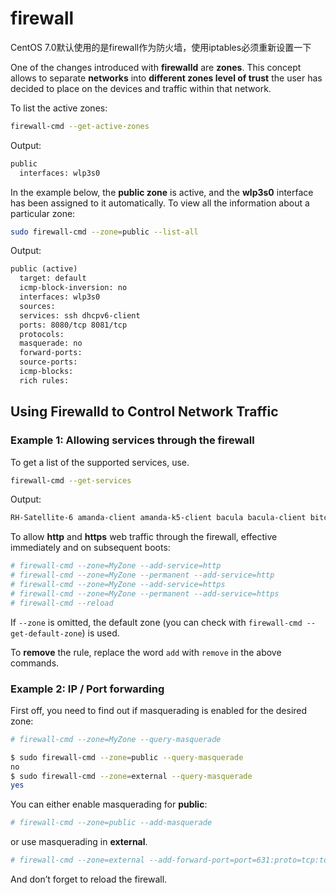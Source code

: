 # firewall

CentOS 7.0默认使用的是firewall作为防火墙，使用iptables必须重新设置一下

One of the changes introduced with **firewalld** are **zones**. This concept allows to separate **networks** into **different zones level of trust** the user has decided to place on the devices and traffic within that network.

To list the active zones:

```bash
firewall-cmd --get-active-zones
```

Output:

```txt
public
  interfaces: wlp3s0
```

In the example below, the **public zone** is active, and the **wlp3s0** interface has been assigned to it automatically. To view all the information about a particular zone:

```bash
sudo firewall-cmd --zone=public --list-all
```

Output:

```txt
public (active)
  target: default
  icmp-block-inversion: no
  interfaces: wlp3s0
  sources: 
  services: ssh dhcpv6-client
  ports: 8080/tcp 8081/tcp
  protocols: 
  masquerade: no
  forward-ports: 
  source-ports: 
  icmp-blocks: 
  rich rules:
```

## Using Firewalld to Control Network Traffic

### Example 1: Allowing services through the firewall

To get a list of the supported services, use.

```bash
firewall-cmd --get-services
```

Output:

```txt
RH-Satellite-6 amanda-client amanda-k5-client bacula bacula-client bitcoin bitcoin-rpc bitcoin-testnet bitcoin-testnet-rpc ceph ceph-mon cfengine condor-collector ctdb dhcp dhcpv6 dhcpv6-client dns docker-registry dropbox-lansync elasticsearch freeipa-ldap freeipa-ldaps freeipa-replication freeipa-trust ftp ganglia-client ganglia-master high-availability http https imap imaps ipp ipp-client ipsec iscsi-target kadmin kerberos kibana klogin kpasswd kshell ldap ldaps libvirt libvirt-tls managesieve mdns mosh mountd ms-wbt mssql mysql nfs nfs3 nrpe ntp openvpn ovirt-imageio ovirt-storageconsole ovirt-vmconsole pmcd pmproxy pmwebapi pmwebapis pop3 pop3s postgresql privoxy proxy-dhcp ptp pulseaudio puppetmaster quassel radius rpc-bind rsh rsyncd samba samba-client sane sip sips smtp smtp-submission smtps snmp snmptrap spideroak-lansync squid ssh synergy syslog syslog-tls telnet tftp tftp-client tinc tor-socks transmission-client vdsm vnc-server wbem-https xmpp-bosh xmpp-client xmpp-local xmpp-server
```

To allow **http** and **https** web traffic through the firewall, effective immediately and on subsequent boots:

```bash
# firewall-cmd --zone=MyZone --add-service=http
# firewall-cmd --zone=MyZone --permanent --add-service=http
# firewall-cmd --zone=MyZone --add-service=https
# firewall-cmd --zone=MyZone --permanent --add-service=https
# firewall-cmd --reload
```

If `--zone` is omitted, the default zone (you can check with `firewall-cmd --get-default-zone`) is used.

To **remove** the rule, replace the word `add` with `remove` in the above commands.

### Example 2: IP / Port forwarding

First off, you need to find out if masquerading is enabled for the desired zone:

```bash
# firewall-cmd --zone=MyZone --query-masquerade
```

```bash
$ sudo firewall-cmd --zone=public --query-masquerade
no
$ sudo firewall-cmd --zone=external --query-masquerade
yes
```

You can either enable masquerading for **public**:

```bash
# firewall-cmd --zone=public --add-masquerade
```

or use masquerading in **external**.

```bash
# firewall-cmd --zone=external --add-forward-port=port=631:proto=tcp:toport=631:toaddr=192.168.0.10
```

And don’t forget to reload the firewall.

